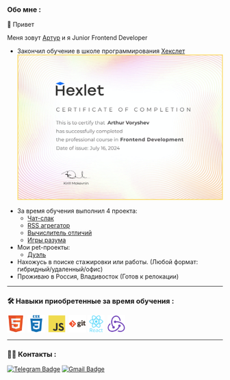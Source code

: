 ### Обо мне :
👋 Привет

Меня зовут [Артур](https://cv.hexlet.io/ru/resumes/3469) и я Junior Frontend Developer

- Закончил обучение в школе программирования [Хекслет](https://ru.hexlet.io)
![Изображение][1]

[1]: asset/certificate.PNG "gameplay"

- За время обучения выполнил 4 проекта:
  - [Чат-слак](https://github.com/ArthurFloyd/Chatty)
  - [RSS агрегатор](https://github.com/ArthurFloyd/RSS-Reader)
  - [Вычислитель отличий](https://github.com/ArthurFloyd/Gendiff)
  - [Игры разума](https://github.com/ArthurFloyd/Brain-games)
- Мои pet-проекты:
  - [Дуэль](https://github.com/ArthurFloyd/duel)
- Нахожусь в поиске стажировки или работы. (Любой формат: гибридный/удаленный/офис)
- Проживаю в Россия, Владивосток (Готов к релокации) 

---

### :hammer_and_wrench: Навыки приобретенные за время обучения :  
<div>
  <img src="https://github.com/devicons/devicon/blob/master/icons/html5/html5-original.svg" title="HTML5" alt="HTML" width="40" height="40"/>&nbsp;
  <img src="https://github.com/devicons/devicon/blob/master/icons/css3/css3-plain-wordmark.svg"  title="CSS3" alt="CSS" width="40" height="40"/>&nbsp;
  <img src="https://github.com/devicons/devicon/blob/master/icons/javascript/javascript-original.svg" title="JavaScript" alt="JavaScript" width="40" height="40"/>&nbsp;
  <img src="https://github.com/devicons/devicon/blob/master/icons/git/git-original-wordmark.svg" title="Git" **alt="Git" width="40" height="40"/>
  <img src="https://github.com/devicons/devicon/blob/master/icons/react/react-original-wordmark.svg" title="React" alt="React" width="40" height="40"/>&nbsp;
  <img src="https://github.com/devicons/devicon/blob/master/icons/redux/redux-original.svg" title="Redux" alt="Redux " width="40" height="40"/>&nbsp;
</div>  

---

### :man_technologist: Контакты :  
[![Telegram Badge](https://img.shields.io/badge/-t.me/thraur-blue?style=flat&logo=telegram&logoColor=white)](https://t.me/thraur)
[![Gmail Badge](https://img.shields.io/badge/-gmail-red?style=flat&logo=gmail&logoColor=white)](mailto:arthurlodash@gmail.com)
<!--
**ArthurFloyd/ArthurFloyd** is a ✨ _special_ ✨ repository because its `README.md` (this file) appears on your GitHub profile.

Here are some ideas to get you started:

- 🔭 I’m currently working on ...
- 🌱 I’m currently learning ...
- 👯 I’m looking to collaborate on ...
- 🤔 I’m looking for help with ...
- 💬 Ask me about ...
- 📫 How to reach me: ...
- 😄 Pronouns: ...
- ⚡ Fun fact: ...
-->
